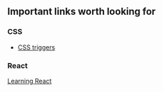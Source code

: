 ## Important links worth looking for

### CSS
* [CSS triggers](https://csstriggers.com/)

### React

[Learning React](http://hysterical-amusement.surge.sh/)
